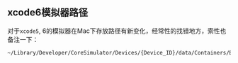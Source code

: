 ## xcode6模拟器路径

对于`xcode5`, 6的模拟器在Mac下存放路径有新变化，经常性的找错地方，索性也备注一下：

```objc
~/Library/Developer/CoreSimulator/Devices/{Device_ID}/data/Containers/Bundle/Application/{Application_ID}/
```
